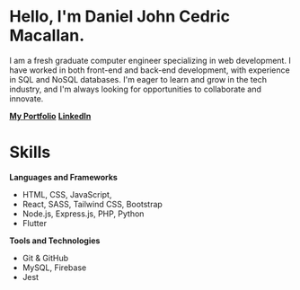 # Hello, I'm Daniel John Cedric Macallan.

I am a fresh graduate computer engineer specializing in web development. I have worked in both front-end and back-end development, with experience in SQL and NoSQL databases. I'm eager to learn and grow in the tech industry, and I'm always looking for opportunities to collaborate and innovate.

[**My Portfolio**](https://mccedddy.github.io/portfolio/)
[**LinkedIn**](https://www.linkedin.com/in/cedricmacallan/)

# Skills

**Languages and Frameworks**
- HTML, CSS, JavaScript,
- React, SASS, Tailwind CSS, Bootstrap
- Node.js, Express.js, PHP, Python
- Flutter

**Tools and Technologies**
- Git & GitHub
- MySQL, Firebase
- Jest
